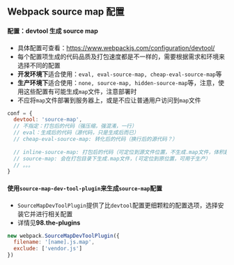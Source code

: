 ## Webpack source map 配置

#### 配置：devtool 生成 source map

* 具体配置可查看：https://www.webpackjs.com/configuration/devtool/
* 每个配置项生成的代码品质及打包速度都是不一样的，需要根据需求和环境来选择不同的配置
* **开发环境下**适合使用：`eval, eval-source-map, cheap-eval-source-map`等 
* **生产环境下**适合使用：`none, source-map, hidden-source-map`等，注意，使用这些配置有可能生成`map`文件，注意部署时
* 不应将`map`文件部署到服务器上，或是不应让普通用户访问到`map`文件

```js
conf = {
  devtool: 'source-map',
  // 不指定：打包后的代码（强压缩，强混淆，一行）
  // eval：生成后的代码（源代码，只是生成后而已）
  // cheap-eval-source-map: 转化后的代码（换行后的源代码？）
  
  // inline-source-map: 打包后的代码（可定位到源文件位置，不生成.map文件，体积超大），
  // source-map: 会在打包目录下生成.map文件，(可定位到原位置，可用于生产）
  // 。。。
}
```

#### 使用`source-map-dev-tool-plugin`来生成`source-map`配置

* `SourceMapDevToolPlugin`提供了比`devtool`配置更细颗粒的配置选项，选择安装它并进行相关配置
* 详情见**98.the-plugins**

```js
new webpack.SourceMapDevToolPlugin({
  filename: '[name].js.map',
  exclude: ['vendor.js']
})
```
